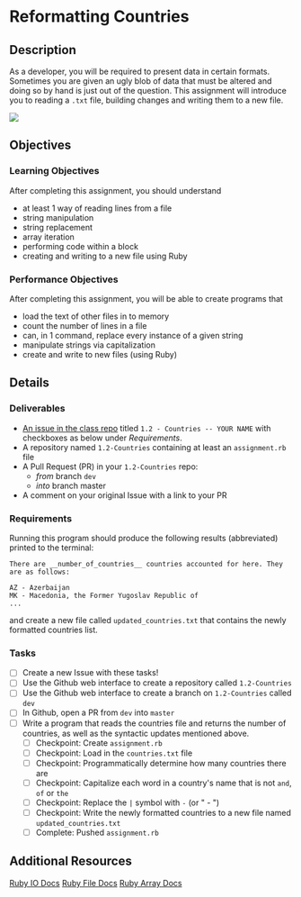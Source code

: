 # Reformatting Countries

## Description
As a developer, you will be required to present data in certain formats. Sometimes you are given an ugly blob of data that must be altered and doing so by hand is just out of the question. This assignment will introduce you to reading a `.txt` file, building changes and writing them to a new file.

![](http://img.talkandroid.com/uploads/2014/08/Good-luck-gif.gif)

## Objectives

### Learning Objectives
After completing this assignment, you should understand
* at least 1 way of reading lines from a file
* string manipulation
* string replacement
* array iteration
* performing code within a block
* creating and writing to a new file using Ruby

### Performance Objectives
After completing this assignment, you will be able to create programs that
* load the text of other files in to memory
* count the number of lines in a file
* can, in 1 command, replace every instance of a given string
* manipulate strings via capitalization
* create and write to new files (using Ruby)

## Details

### Deliverables
* [An issue in the class repo](https://github.com/tiy-chs-ruby/assignments-june-2015) titled `1.2 - Countries -- YOUR NAME` with checkboxes as below under _Requirements_.
* A repository named `1.2-Countries` containing at least an `assignment.rb` file
* A Pull Request (PR) in your `1.2-Countries` repo:
  * _from_ branch `dev`
  * _into_ branch master
* A comment on your original Issue with a link to your PR

### Requirements
Running this program should produce the following results (abbreviated) printed to the terminal:

```
There are __number_of_countries__ countries accounted for here. They are as follows:

AZ - Azerbaijan
MK - Macedonia, the Former Yugoslav Republic of
...
```

and create a new file called `updated_countries.txt` that contains the newly formatted countries list.

### Tasks
- [ ] Create a new Issue with these tasks!
- [ ] Use the Github web interface to create a repository called `1.2-Countries`
- [ ] Use the Github web interface to create a branch on `1.2-Countries` called `dev`
- [ ] In Github, open a PR from `dev` into `master`
- [ ] Write a program that reads the countries file and returns the number of countries, as well as the syntactic updates mentioned above.
  - [ ] Checkpoint: Create `assignment.rb`
  - [ ] Checkpoint: Load in the `countries.txt` file
  - [ ] Checkpoint: Programmatically determine how many countries there are
  - [ ] Checkpoint: Capitalize each word in a country's name that is not `and`, `of` or `the`
  - [ ] Checkpoint: Replace the `|` symbol with ` - ` (or " - ")
  - [ ] Checkpoint: Write the newly formatted countries to a new file named `updated_countries.txt`
  - [ ] Complete: Pushed `assignment.rb`

## Additional Resources
[Ruby IO Docs](http://ruby-doc.org/core-2.2.2/IO.html)
[Ruby File Docs](http://ruby-doc.org/core-2.2.2/File.html)
[Ruby Array Docs](http://ruby-doc.org/core-2.2.2/Enumerable.html)